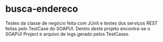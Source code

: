 # busca-endereco

Testes da classe de negócio feita com JUnit e testes dos serviços REST feitas pelo TestCase do SOAPUI.
Dentro deste projeto encontra-se o SOAPUI Project e arquivo de logs gerado pelos TestCases.
